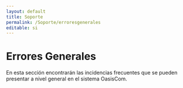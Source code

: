 ```yaml
---
layout: default
title: Soporte
permalink: /Soporte/erroresgenerales
editable: si
---
```

# Errores Generales

En esta sección encontrarán las incidencias frecuentes que se pueden presentar a nivel general en el sistema OasisCom.  

